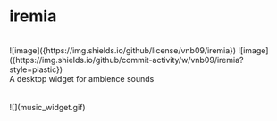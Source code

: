 # iremia
<br>
![image]({https://img.shields.io/github/license/vnb09/iremia})
![image]({https://img.shields.io/github/commit-activity/w/vnb09/iremia?style=plastic})

<br>
A desktop widget for ambience sounds<br>
<br>
<br>
![](music_widget.gif)
